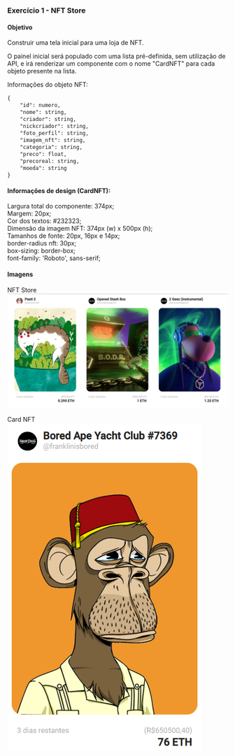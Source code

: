 ### <b>Exercício 1 - NFT Store</b>

#### <b>Objetivo</b>
Construir uma tela inicial para uma loja de NFT.

O painel inicial será populado com uma lista pré-definida, sem utilização de API, e irá renderizar um componente com o nome "CardNFT" para cada objeto presente na lista.

Informações do objeto NFT:

``` 
{
    "id": numero,
    "nome": string,
    "criador": string,
    "nickcriador": string,
    "foto_perfil": string,
    "imagem_nft": string,
    "categoria": string,
    "preco": float,
    "precoreal: string,
    "moeda": string
}
```

#### <b>Informações de design (CardNFT):</b>

Largura total do componente: 374px;<br>
Margem: 20px;<br>
Cor dos textos: #232323;<br>
Dimensão da imagem NFT: 374px (w) x 500px (h);<br>
Tamanhos de fonte: 20px, 16px e 14px;<br>
border-radius nft: 30px;<br>
box-sizing: border-box;<br>
font-family: 'Roboto', sans-serif;<br>

#### <b>Imagens</b>

NFT Store![./card-nft.png](nftstore.png)


Card NFT![./card-nft.png](card-nft.png)